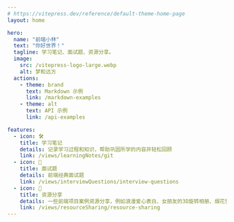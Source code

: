 ```yaml
---
# https://vitepress.dev/reference/default-theme-home-page
layout: home

hero:
  name: "前端小林"
  text: "你好世界！"
  tagline: 学习笔记、面试题、资源分享。
  image:
    src: /vitepress-logo-large.webp
    alt: 梦和远方
  actions:
    - theme: brand
      text: Markdown 示例
      link: /markdown-examples
    - theme: alt
      text: API 示例
      link: /api-examples

features:
  - icon: 🛠️
    title: 学习笔记
    details: 记录学习过程和知识，帮助巩固所学的内容并轻松回顾
    link: /views/learningNotes/git
  - icon: 📝
    title: 面试题
    details: 前端经典面试题
    link: /views/interviewQuestions/interview-questions
  - icon: 🚀
    title: 资源分享
    details: 一些前端项目案例资源分享，例如浪漫爱心表白、女朋友的3D旋转相册、烟花雪等特效源码
    link: /views/resourceSharing/resource-sharing
---
```


